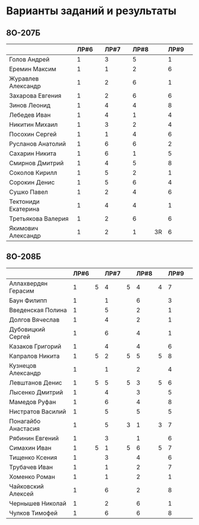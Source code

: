 # Варианты заданий и результаты

## 8О-207Б
|                     | ЛР#6 |   | ЛР#7 |   | ЛР#8 |   | ЛР#9 |   |
|---------------------|------|---|------|---|------|---|------|---|
| Голов Андрей        | 1    |   |  3   |   |  5   |   |  1   |   |
| Еремин Максим       | 1    |   |  1   |   |  2   |   |  6   |   |
| Журавлев Александр  | 1    |   |  2   |   |  6   |   |  1   |   |
| Захарова Евгения    | 1    |   |  2   |   |  6   |   |  6   |   |
| Зинов  Леонид       | 1    |   |  4   |   |  4   |   |  8   |   |
| Лебедев Иван        | 1    |   |  4   |   |  1   |   |  4   |   |
| Никитин Михаил      | 1    |   |  3   |   |  2   |   |  4   |   |
| Посохин Сергей      | 1    |   |  1   |   |  4   |   |  6   |   |
| Русланов Анатолий   | 1    |   |  6   |   |  6   |   |  2   |   |
| Сахарин Никита      | 1    |   |  6   |   |  1   |   |  5   |   |
| Смирнов Дмитрий     | 1    |   |  4   |   |  5   |   |  8   |   |
| Соколов Кирилл      | 1    |   |  5   |   |  2   |   |  1   |   |
| Сорокин Денис       | 1    |   |  5   |   |  6   |   |  4   |   |
| Сушко Павел         | 1    |   |  2   |   |  4   |   |  6   |   |
| Тектониди Екатерина | 1    |   |  4   |   |  4   |   |  1   |   |
| Третьякова Валерия  | 1    |   |  2   |   |  6   |   |  6   |   |
| Якимович Александр  | 1    |   |  2   |   |  1   | 3R|  6   |   |

## 8О-208Б
|                     | ЛР#6 |   | ЛР#7 |   | ЛР#8 |   | ЛР#9 |   |
|---------------------|------|---|------|---|------|---|------|---|
| Аллахвердян Герасим | 1    | 5 |  4   | 5 |  4   | 4 |  7   |   |
| Баун Филипп         | 1    |   |  1   |   |  6   |   |  3   |   |
| Введенская Полина   | 1    |   |  5   |   |  2   |   |  1   |   |
| Долгов Вячеслав     | 1    |   |  4   |   |  2   |   |  1   |   |
| Дубовицкий Сергей   | 1    |   |  6   |   |  4   |   |  1   |   |
| Казаков Григорий    | 1    |   |  4   |   |  4   |   |  6   |   |
| Капралов Никита     | 1    | 5 |  2   | 5 |  5   | 5 |  8   |   |
| Кузнецов Александр  | 1    |   |  1   |   |  2   |   |  4   |   |
| Левштанов Денис     | 1    | 5 |  5   | 5 |  3   | 5 |  6   |   |
| Лысенко Дмитрий     | 1    |   |  4   |   |  3   |   |  5   |   |
| Мамедов Руфан       | 1    |   |  6   |   |  4   |   |  8   |   |
| Нистратов Василий   | 1    |   |  5   |   |  5   |   |  5   |   |
| Понагайбо Анастасия | 1    |   |  5   | 3 |  1   | 3 |  7   |   |
| Рябинин Евгений     | 1    |   |  3   |   |  1   |   |  6   |   |
| Симахин Иван        | 1    | 5 |  1   | 5 |  6   | 5 |  7   |   |
| Тищенко Ксения      | 1    |   |  3   |   |  4   |   |  6   |   |
| Трубачев Иван       | 1    |   |  1   |   |  2   |   |  7   |   |
| Хоменко Роман       | 1    |   |  1   |   |  2   |   |  1   |   |
| Чайковский Алексей  | 1    |   |  6   |   |  2   |   |  8   |   |
| Чернышев Николай    | 1    |   |  2   |   |  6   |   |  1   |   |
| Чулков Тимофей      | 1    |   |  6   |   |  6   |   |  8   |   |
